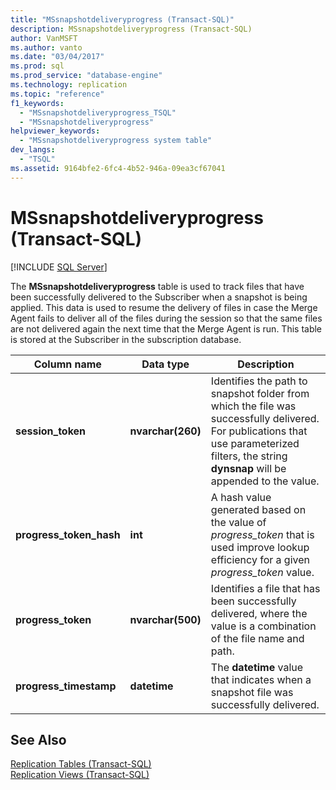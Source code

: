 ```yaml
---
title: "MSsnapshotdeliveryprogress (Transact-SQL)"
description: MSsnapshotdeliveryprogress (Transact-SQL)
author: VanMSFT
ms.author: vanto
ms.date: "03/04/2017"
ms.prod: sql
ms.prod_service: "database-engine"
ms.technology: replication
ms.topic: "reference"
f1_keywords:
  - "MSsnapshotdeliveryprogress_TSQL"
  - "MSsnapshotdeliveryprogress"
helpviewer_keywords:
  - "MSsnapshotdeliveryprogress system table"
dev_langs:
  - "TSQL"
ms.assetid: 9164bfe2-6fc4-4b52-946a-09ea3cf67041
---
```

# MSsnapshotdeliveryprogress (Transact-SQL)
[!INCLUDE [SQL Server](../../includes/applies-to-version/sqlserver.md)]

  The **MSsnapshotdeliveryprogress** table is used to track files that have been successfully delivered to the Subscriber when a snapshot is being applied. This data is used to resume the delivery of files in case the Merge Agent fails to deliver all of the files during the session so that the same files are not delivered again the next time that the Merge Agent is run. This table is stored at the Subscriber in the subscription database.  
  
|Column name|Data type|Description|  
|-----------------|---------------|-----------------|  
|**session_token**|**nvarchar(260)**|Identifies the path to snapshot folder from which the file was successfully delivered. For publications that use parameterized filters, the string **dynsnap** will be appended to the value.|  
|**progress_token_hash**|**int**|A hash value generated based on the value of *progress_token* that is used improve lookup efficiency for a given *progress_token* value.|  
|**progress_token**|**nvarchar(500)**|Identifies a file that has been successfully delivered, where the value is a combination of the file name and path.|  
|**progress_timestamp**|**datetime**|The **datetime** value that indicates when a snapshot file was successfully delivered.|  
  
## See Also  
 [Replication Tables &#40;Transact-SQL&#41;](../../relational-databases/system-tables/replication-tables-transact-sql.md)   
 [Replication Views &#40;Transact-SQL&#41;](../../relational-databases/system-views/replication-views-transact-sql.md)  
  
  
